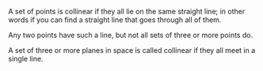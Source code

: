 A set of points is collinear if they all lie on the same straight line;
in other words if you can find a straight line that goes through all of
them.

Any two points have such a line, but not all sets of three or more
points do.

A set of three or more planes in space is called collinear if they all
meet in a single line.
